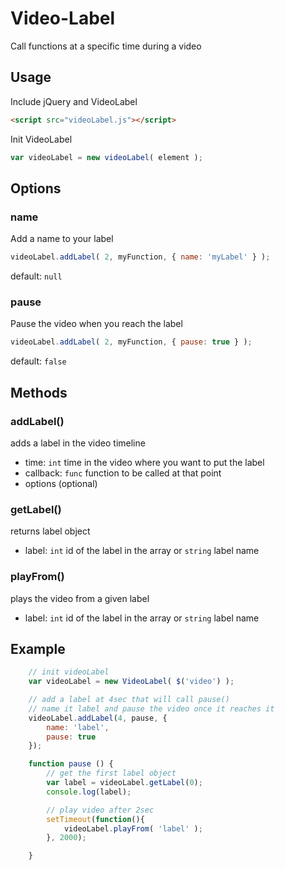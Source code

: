 # Video-Label
Call functions at a specific time during a video

## Usage
Include jQuery and VideoLabel
```html
<script src="videoLabel.js"></script>
```

Init VideoLabel
```javascript
var videoLabel = new videoLabel( element );
```

## Options
### name
Add a name to your label
```javascript
videoLabel.addLabel( 2, myFunction, { name: 'myLabel' } );
```
default: `null`

### pause
Pause the video when you reach the label
```javascript
videoLabel.addLabel( 2, myFunction, { pause: true } );
```
default: `false`

## Methods
### addLabel()
adds a label in the video timeline
- time: `int` time in the video where you want to put the label
- callback: `func` function to be called at that point
- options (optional)

### getLabel()
returns label object
- label: `int` id of the label in the array or `string` label name

### playFrom()
plays the video from a given label
- label: `int` id of the label in the array or `string` label name

## Example
```javascript
    // init videoLabel
    var videoLabel = new VideoLabel( $('video') );

    // add a label at 4sec that will call pause()
    // name it label and pause the video once it reaches it
    videoLabel.addLabel(4, pause, {
        name: 'label',
        pause: true
    });

    function pause () {
        // get the first label object
        var label = videoLabel.getLabel(0);
        console.log(label);

        // play video after 2sec
        setTimeout(function(){
            videoLabel.playFrom( 'label' );
        }, 2000);

    }
```
